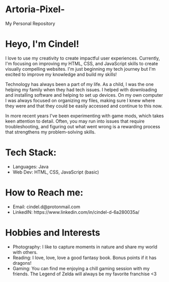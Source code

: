 # Artoria-Pixel-
My Personal Repository 

<h1>Heyo, I'm Cindel!</h1>
<p>I love to use my creativity to create impactful user experiences. Currently, I'm focusing on improving my HTML, CSS, and JavaScript skills to create visually compelling websites. I'm just beginning my tech journey but I'm excited to improve my knowledge and build my skills!</p>
<p>Technology has always been a part of my life. As a child, I was the one helping my family when they had tech issues. I helped with downloading and installing software and helping to set up devices. On my own computer I was always focused on organizing my files, making sure I knew where they were and that they could be easily accessed and continue to this now.</p>
<p>In more recent years I've been experimenting with game mods, which takes keen attention to detail. Often, you may run into issues that require troubleshooting, and figuring out what went wrong is a rewarding process that strengthens my problem-solving skills. </p>

<h1>Tech Stack:</h1>
<ul>
  <li>Languages: Java</li>
  <li>Web Dev: HTML, CSS, JavaScript (basic)</li>
</ul>

<!--- <h1>Key Projects:</h1> --->
<!--- <h1>Projects:</h1> --->


<h1>How to Reach me:</h1>
<ul>
  <li>Email: cindel.d@protonmail.com</li>
  <li>LinkedIN: https://www.linkedin.com/in/cindel-d-6a280035a/</li>
</ul>

<h1>Hobbies and Interests</h1>
<ul>
  <li>Photography: I like to capture moments in nature and share my world with others.</li>
  <li>Reading: I love, love, love a good fantasy book. Bonus points if it has dragons!</li>
  <li>Gaming: You can find me enjoying a chill gaming session with my friends. The Legend of Zelda will always be my favorite franchise <3</li>
</ul>
